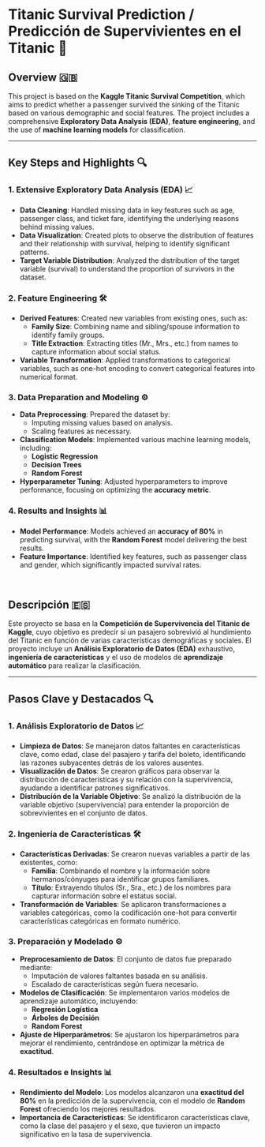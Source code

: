 # Titanic Survival Prediction / Predicción de Supervivientes en el Titanic 🚢

## Overview 🇬🇧

This project is based on the **Kaggle Titanic Survival Competition**, which aims to predict whether a passenger survived the sinking of the Titanic based on various demographic and social features. The project includes a comprehensive **Exploratory Data Analysis (EDA)**, **feature engineering**, and the use of **machine learning models** for classification.

---

## Key Steps and Highlights 🔍

### 1. Extensive Exploratory Data Analysis (EDA) 📈

- **Data Cleaning**: Handled missing data in key features such as age, passenger class, and ticket fare, identifying the underlying reasons behind missing values.
- **Data Visualization**: Created plots to observe the distribution of features and their relationship with survival, helping to identify significant patterns.
- **Target Variable Distribution**: Analyzed the distribution of the target variable (survival) to understand the proportion of survivors in the dataset.

### 2. Feature Engineering 🛠️

- **Derived Features**: Created new variables from existing ones, such as:
  - **Family Size**: Combining name and sibling/spouse information to identify family groups.
  - **Title Extraction**: Extracting titles (Mr., Mrs., etc.) from names to capture information about social status.
- **Variable Transformation**: Applied transformations to categorical variables, such as one-hot encoding to convert categorical features into numerical format.

### 3. Data Preparation and Modeling ⚙️

- **Data Preprocessing**: Prepared the dataset by:
  - Imputing missing values based on analysis.
  - Scaling features as necessary.
- **Classification Models**: Implemented various machine learning models, including:
  - **Logistic Regression**
  - **Decision Trees**
  - **Random Forest**
- **Hyperparameter Tuning**: Adjusted hyperparameters to improve performance, focusing on optimizing the **accuracy metric**.

### 4. Results and Insights 📊

- **Model Performance**: Models achieved an **accuracy of 80%** in predicting survival, with the **Random Forest** model delivering the best results.
- **Feature Importance**: Identified key features, such as passenger class and gender, which significantly impacted survival rates.

<br/>

## Descripción 🇪🇸

Este proyecto se basa en la **Competición de Supervivencia del Titanic de Kaggle**, cuyo objetivo es predecir si un pasajero sobrevivió al hundimiento del Titanic en función de varias características demográficas y sociales. El proyecto incluye un **Análisis Exploratorio de Datos (EDA)** exhaustivo, **ingeniería de características** y el uso de modelos de **aprendizaje automático** para realizar la clasificación.

---

## Pasos Clave y Destacados 🔍

### 1. Análisis Exploratorio de Datos 📈

- **Limpieza de Datos**: Se manejaron datos faltantes en características clave, como edad, clase del pasajero y tarifa del boleto, identificando las razones subyacentes detrás de los valores ausentes.
- **Visualización de Datos**: Se crearon gráficos para observar la distribución de características y su relación con la supervivencia, ayudando a identificar patrones significativos.
- **Distribución de la Variable Objetivo**: Se analizó la distribución de la variable objetivo (supervivencia) para entender la proporción de sobrevivientes en el conjunto de datos.

### 2. Ingeniería de Características 🛠️

- **Características Derivadas**: Se crearon nuevas variables a partir de las existentes, como:
  - **Familia**: Combinando el nombre y la información sobre hermanos/cónyuges para identificar grupos familiares.
  - **Título**: Extrayendo títulos (Sr., Sra., etc.) de los nombres para capturar información sobre el estatus social.
- **Transformación de Variables**: Se aplicaron transformaciones a variables categóricas, como la codificación one-hot para convertir características categóricas en formato numérico.

### 3. Preparación y Modelado ⚙️

- **Preprocesamiento de Datos**: El conjunto de datos fue preparado mediante:
  - Imputación de valores faltantes basada en su análisis.
  - Escalado de características según fuera necesario.
- **Modelos de Clasificación**: Se implementaron varios modelos de aprendizaje automático, incluyendo:
  - **Regresión Logística**
  - **Árboles de Decisión**
  - **Random Forest**
- **Ajuste de Hiperparámetros**: Se ajustaron los hiperparámetros para mejorar el rendimiento, centrándose en optimizar la métrica de **exactitud**.

### 4. Resultados e Insights 📊

- **Rendimiento del Modelo**: Los modelos alcanzaron una **exactitud del 80%** en la predicción de la supervivencia, con el modelo de **Random Forest** ofreciendo los mejores resultados.
- **Importancia de Características**: Se identificaron características clave, como la clase del pasajero y el sexo, que tuvieron un impacto significativo en la tasa de supervivencia.
